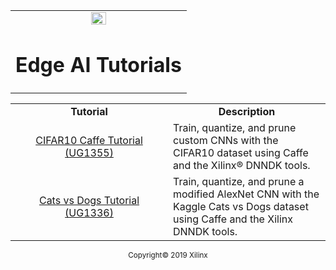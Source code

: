 <table width="100%">
  <tr width="100%">
    <td align="center"><img src="https://www.xilinx.com/content/dam/xilinx/imgs/press/media-kits/corporate/xilinx-logo.png" width="30%"/><h1>Edge AI Tutorials</h1>
    </td>
 </tr>
 </table>

  <table style="width:100%">
 <tr>
 <td width="50%" align="center"><b>Tutorial</b>
 <td width="50%" align="center"><b>Description</b>
 </tr>
 <tr>
 <td align="center"><a href="docs/ML-CIFAR10-Caffe/README.md">CIFAR10 Caffe Tutorial (UG1355)</a></td>
 <td>Train, quantize, and prune custom CNNs with the CIFAR10 dataset using Caffe and the Xilinx® DNNDK tools.</td>
 </tr> <tr>
 <td align="center"><a href="docs/CATSvsDOGs/README.md">Cats vs Dogs Tutorial (UG1336)</a></td>
 <td>Train, quantize, and prune a modified AlexNet CNN with the Kaggle Cats vs Dogs dataset using Caffe and the Xilinx DNNDK tools.</td>
 </tr>
 </table>

<p align="center"><sup>Copyright&copy; 2019 Xilinx</sup></p>
